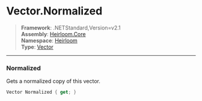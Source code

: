 # Vector.Normalized

> **Framework**: .NETStandard,Version=v2.1  
> **Assembly**: [Heirloom.Core][0]  
> **Namespace**: [Heirloom][0]  
> **Type**: [Vector][1]  

--------------------------------------------------------------------------------

### Normalized

Gets a normalized copy of this vector.

```cs
Vector Normalized { get; }
```

[0]: ../Heirloom.Core.md
[1]: Heirloom.Vector.md
